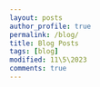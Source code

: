 ```yaml
---
layout: posts
author_profile: true
permalink: /blog/
title: Blog Posts
tags: [blog]
modified: 11\5\2023
comments: true
---
```

